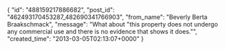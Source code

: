  {
   "id": "488159217886682",
   "post_id": "462493170453287_482690341766903",
   "from_name": "Beverly Berta Braakschmack",
   "message": "What about \"this property does not undergo any commercial use and there is no evidence that shows it does.\"",
   "created_time": "2013-03-05T02:13:07+0000"
 }

